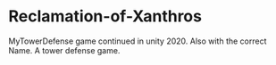# Reclamation-of-Xanthros
MyTowerDefense game continued in unity 2020.  Also with the correct Name.  A tower defense game.
